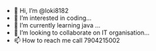 - 👋 Hi, I’m @loki8182
- 👀 I’m interested in coding...
- 🌱 I’m currently learning java  ...
- 💞️ I’m looking to collaborate on IT organisation...
- 📫 How to reach me call 7904215002

<!---
loki8182/loki8182 is a ✨ special ✨ repository because its `README.md` (this file) appears on your GitHub profile.
You can click the Preview link to take a look at your changes.
--->
